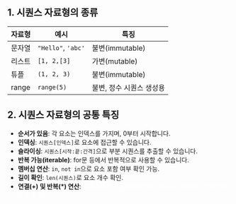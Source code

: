 ## 1. 시퀀스 자료형의 종류

|자료형|예시|특징|
|---|---|---|
|문자열|`"Hello"`, `'abc'`|불변(immutable)|
|리스트|`[1, 2,[3]`|가변(mutable)|
|튜플|`(1, 2, 3)`|불변(immutable)|
|range|`range(5)`|불변, 정수 시퀀스 생성용|
## 2. 시퀀스 자료형의 공통 특징

- **순서가 있음**: 각 요소는 인덱스를 가지며, 0부터 시작합니다.
- **인덱싱**: `시퀀스[인덱스]`로 요소에 접근할 수 있습니다.
- **슬라이싱**: `시퀀스[시작:끝:간격]`으로 부분 시퀀스를 추출할 수 있습니다.
- **반복 가능(iterable)**: for문 등에서 반복적으로 사용할 수 있습니다.
- **멤버십 연산**: `in`, `not in`으로 요소 포함 여부 확인 가능.
- **길이 확인**: `len(시퀀스)`로 요소 개수 확인.
- **연결(+) 및 반복(*) 연산**:<font color="#ffffff"> 시퀀스끼리 연결하거나 반복 가능(단, range는 직접 연결/반복 불가)</font>
